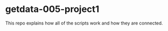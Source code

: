 getdata-005-project1
====================
This repo explains how all of the scripts work and how they are connected.
